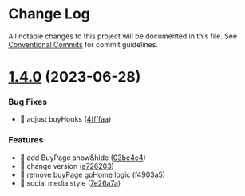 # Change Log

All notable changes to this project will be documented in this file.
See [Conventional Commits](https://conventionalcommits.org) for commit guidelines.

# [1.4.0](https://github.com/Aurora-ptk/portkey-wallet/compare/did-v1.3.0...did-v1.4.0) (2023-06-28)

### Bug Fixes

- 🐛 adjust buyHooks ([4ffffaa](https://github.com/Aurora-ptk/portkey-wallet/commit/4ffffaaf67f56dd1c26123044015b8cd9ab34519))

### Features

- 🎸 add BuyPage show&hide ([03be4c4](https://github.com/Aurora-ptk/portkey-wallet/commit/03be4c4c57aaf386e06b10384b11f59dbb208490))
- 🎸 change version ([a726203](https://github.com/Aurora-ptk/portkey-wallet/commit/a726203ce148839bae96b70ab4502b1f459fed4d))
- 🎸 remove buyPage goHome logic ([f4903a5](https://github.com/Aurora-ptk/portkey-wallet/commit/f4903a5589db4c9a01f9fd60edec5ed87a31fa74))
- 🎸 social media style ([7e26a7a](https://github.com/Aurora-ptk/portkey-wallet/commit/7e26a7a5d674306b7a96b72d6c80472616410d34))
